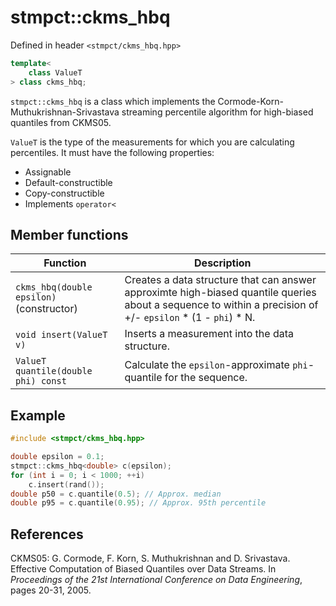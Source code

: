 # stmpct::ckms_hbq

Defined in header `<stmpct/ckms_hbq.hpp>`

```cpp
template<
    class ValueT
> class ckms_hbq;
```

`stmpct::ckms_hbq` is a class which implements the Cormode-Korn-Muthukrishnan-Srivastava
streaming percentile algorithm for high-biased quantiles from CKMS05.

`ValueT` is the type of the measurements for which you are calculating percentiles.  It must have the
following properties:
- Assignable
- Default-constructible
- Copy-constructible
- Implements `operator<`

## Member functions

| Function | Description |
| -------- | ----------- |
| `ckms_hbq(double epsilon)` (constructor) | Creates a data structure that can answer approximte high-biased quantile queries about a sequence to within a precision of +/- `epsilon` * (1 - `phi`) * N. |
| `void insert(ValueT v)` | Inserts a measurement into the data structure. |
| `ValueT quantile(double phi) const` | Calculate the `epsilon`-approximate `phi`-quantile for the sequence. |

## Example

```cpp
#include <stmpct/ckms_hbq.hpp>

double epsilon = 0.1;
stmpct::ckms_hbq<double> c(epsilon);
for (int i = 0; i < 1000; ++i)
    c.insert(rand());
double p50 = c.quantile(0.5); // Approx. median
double p95 = c.quantile(0.95); // Approx. 95th percentile
```

## References

CKMS05: G. Cormode, F. Korn, S. Muthukrishnan and D. Srivastava. Effective Computation of Biased Quantiles over Data Streams. In _Proceedings of the 21st International Conference on Data Engineering_, pages 20-31, 2005.